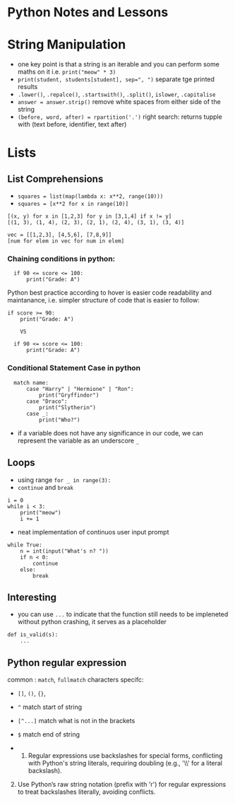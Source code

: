 # Python Notes and Lessons

# String Manipulation

- one key point is that a string is an iterable and you can perform some maths on it i.e. `print("meow" * 3)`
- `print(student, students[student], sep=", ")` separate tge printed results
- `.lower()`, `.repalce()`, `.startswith()`, `.split()`, `islower`, `.capitalise`
- `answer = answer.strip()` remove white spaces from either side of the string
- `(before, word, after) = rpartition('.')` right search: returns tupple with (text before, identifier, text after)

# Lists

## List Comprehensions

- `squares = list(map(lambda x: x**2, range(10)))`
- `squares = [x**2 for x in range(10)]`

```
[(x, y) for x in [1,2,3] for y in [3,1,4] if x != y]
[(1, 3), (1, 4), (2, 3), (2, 1), (2, 4), (3, 1), (3, 4)]
```

```
vec = [[1,2,3], [4,5,6], [7,8,9]]
[num for elem in vec for num in elem]
```

### Chaining conditions in python:

```
  if 90 <= score <= 100:
      print("Grade: A")
```

Python best practice according to hover is easier code readability and maintanance, i.e. simpler structure of code that is easier to follow:

```
if score >= 90:
    print("Grade: A")

    VS

  if 90 <= score <= 100:
      print("Grade: A")
```

### Conditional Statement Case in python

```
  match name:
      case "Harry" | "Hermione" | "Ron":
          print("Gryffindor")
      case "Draco":
          print("Slytherin")
      case _:
          print("Who?")
```

- if a variable does not have any significance in our code, we can represent the variable as an underscore `_`

## Loops

- using range `for _ in range(3):`
- `continue` and `break`

```
i = 0
while i < 3:
    print("meow")
    i += 1
```

- neat implementation of continuos user input prompt

```
while True:
    n = int(input("What's n? "))
    if n < 0:
        continue
    else:
        break
```

## Interesting

- you can use `...` to indicate that the function still needs to be impleneted without python crashing, it serves as a placeholder

```
def is_valid(s):
    ...
```

## Python regular expression

common : `match`, `fullmatch`
characters specifc:

- `[]`, `()`, `{}`,
- `^` match start of string
- `[^...]` match what is not in the brackets
- `$` match end of string

- 1. Regular expressions use backslashes for special forms, conflicting with Python's string literals, requiring doubling (e.g., '\\\\' for a literal backslash).

2. Use Python’s raw string notation (prefix with 'r') for regular expressions to treat backslashes literally, avoiding conflicts.
